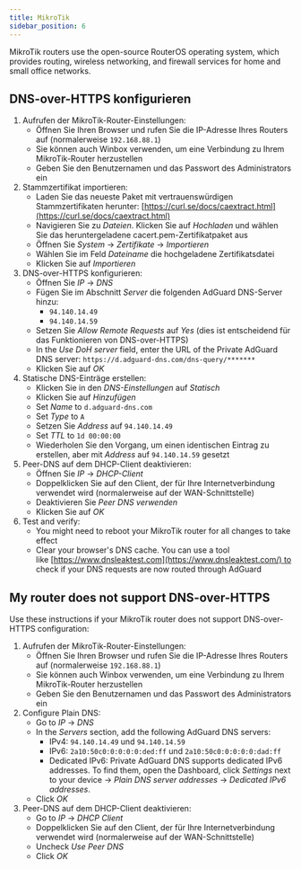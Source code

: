 ```yaml
---
title: MikroTik
sidebar_position: 6
---
```


MikroTik routers use the open-source RouterOS operating system, which provides routing, wireless networking, and firewall services for home and small office networks.

## DNS-over-HTTPS konfigurieren

1. Aufrufen der MikroTik-Router-Einstellungen:
   - Öffnen Sie Ihren Browser und rufen Sie die IP-Adresse Ihres Routers auf (normalerweise `192.168.88.1`)
   - Sie können auch Winbox verwenden, um eine Verbindung zu Ihrem MikroTik-Router herzustellen
   - Geben Sie den Benutzernamen und das Passwort des Administrators ein
2. Stammzertifikat importieren:
   - Laden Sie das neueste Paket mit vertrauenswürdigen Stammzertifikaten herunter: [https://curl.se/docs/caextract.html](https://curl.se/docs/caextract.html)
   - Navigieren Sie zu _Dateien_. Klicken Sie auf _Hochladen_ und wählen Sie das heruntergeladene cacert.pem-Zertifikatpaket aus
   - Öffnen Sie _System_ → _Zertifikate_ → _Importieren_
   - Wählen Sie im Feld _Dateiname_ die hochgeladene Zertifikatsdatei
   - Klicken Sie auf _Importieren_
3. DNS-over-HTTPS konfigurieren:
   - Öffnen Sie _IP_ → _DNS_
   - Fügen Sie im Abschnitt _Server_ die folgenden AdGuard DNS-Server hinzu:
     - `94.140.14.49`
     - `94.140.14.59`
   - Setzen Sie _Allow Remote Requests_ auf _Yes_ (dies ist entscheidend für das Funktionieren von DNS-over-HTTPS)
   - In the _Use DoH server_ field, enter the URL of the Private AdGuard DNS server: `https://d.adguard-dns.com/dns-query/*******`
   - Klicken Sie auf _OK_
4. Statische DNS-Einträge erstellen:
   - Klicken Sie in den _DNS-Einstellungen_ auf _Statisch_
   - Klicken Sie auf _Hinzufügen_
   - Set _Name_ to `d.adguard-dns.com`
   - Set _Type_ to `A`
   - Setzen Sie _Address_ auf `94.140.14.49`
   - Set _TTL_ to `1d 00:00:00`
   - Wiederholen Sie den Vorgang, um einen identischen Eintrag zu erstellen, aber mit _Address_ auf `94.140.14.59` gesetzt
5. Peer-DNS auf dem DHCP-Client deaktivieren:
   - Öffnen Sie _IP_ → _DHCP-Client_
   - Doppelklicken Sie auf den Client, der für Ihre Internetverbindung verwendet wird (normalerweise auf der WAN-Schnittstelle)
   - Deaktivieren Sie _Peer DNS verwenden_
   - Klicken Sie auf _OK_
6. Test and verify:
   - You might need to reboot your MikroTik router for all changes to take effect
   - Clear your browser's DNS cache. You can use a tool like [https://www.dnsleaktest.com](https://www.dnsleaktest.com/) to check if your DNS requests are now routed through AdGuard

## My router does not support DNS-over-HTTPS

Use these instructions if your MikroTik router does not support DNS-over-HTTPS configuration:

1. Aufrufen der MikroTik-Router-Einstellungen:
   - Öffnen Sie Ihren Browser und rufen Sie die IP-Adresse Ihres Routers auf (normalerweise `192.168.88.1`)
   - Sie können auch Winbox verwenden, um eine Verbindung zu Ihrem MikroTik-Router herzustellen
   - Geben Sie den Benutzernamen und das Passwort des Administrators ein
2. Configure Plain DNS:
   - Go to _IP_ → _DNS_
   - In the _Servers_ section, add the following AdGuard DNS servers:
     - IPv4: `94.140.14.49` und `94.140.14.59`
     - IPv6: `2a10:50c0:0:0:0:0:ded:ff` und `2a10:50c0:0:0:0:0:dad:ff`
     - Dedicated IPv6: Private AdGuard DNS supports dedicated IPv6 addresses. To find them, open the Dashboard, click _Settings_ next to your device → _Plain DNS server addresses_ → _Dedicated IPv6 addresses_.
   - Click _OK_
3. Peer-DNS auf dem DHCP-Client deaktivieren:
   - Go to _IP_ → _DHCP Client_
   - Doppelklicken Sie auf den Client, der für Ihre Internetverbindung verwendet wird (normalerweise auf der WAN-Schnittstelle)
   - Uncheck _Use Peer DNS_
   - Click _OK_

